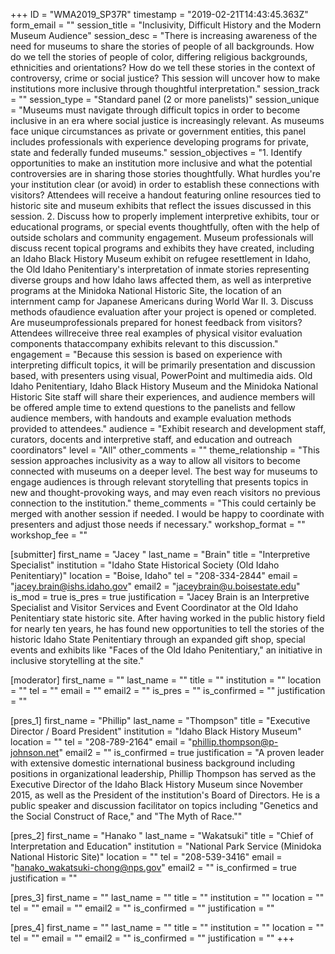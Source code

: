 +++
ID = "WMA2019_SP37R"
timestamp = "2019-02-21T14:43:45.363Z"
form_email = ""
session_title = "Inclusivity, Difficult History and the Modern Museum Audience"
session_desc = "There is increasing awareness of the need for museums to share the stories of people of all backgrounds. How do we tell the stories of people of color, differing religious backgrounds, ethnicities and orientations? How do we tell these stories in the context of controversy, crime or social justice? This session will uncover how to make institutions more inclusive through thoughtful interpretation."
session_track = ""
session_type = "Standard panel (2 or more panelists)"
session_unique = "Museums must navigate through difficult topics in order to become inclusive in an era where social justice is increasingly relevant. As museums face unique circumstances as private or government entities, this panel includes professionals with experience developing programs for private, state and federally funded museums."
session_objectives = "1. Identify opportunities to make an institution more inclusive and what the potential controversies are in sharing those stories thoughtfully. What hurdles you're your institution clear (or avoid) in order to establish these connections with visitors? Attendees will receive a handout featuring online resources tied to historic site and museum exhibits that reflect the issues discussed in this session. 2. Discuss how to properly implement interpretive exhibits, tour or educational programs, or special events thoughtfully, often with the help of outside scholars and community engagement. Museum professionals will discuss recent topical programs and exhibits they have created, including an Idaho Black History Museum exhibit on refugee resettlement in Idaho, the Old Idaho Penitentiary's interpretation of inmate stories representing diverse groups and how Idaho laws affected them, as well as interpretive programs at the Minidoka National Historic Site, the location of an internment camp for Japanese Americans during World War II. 3. Discuss methods ofaudience evaluation after your project is opened or completed. Are museumprofessionals prepared for honest feedback from visitors? Attendees willreceive three real examples of physical visitor evaluation components thataccompany exhibits relevant to this discussion."
engagement = "Because this session is based on experience with interpreting difficult topics, it will be primarily presentation and discussion based, with presenters using visual, PowerPoint and multimedia aids. Old Idaho Penitentiary, Idaho Black History Museum and the Minidoka National Historic Site staff will share their experiences, and audience members will be offered ample time to extend questions to the panelists and fellow audience members, with handouts and example evaluation methods provided to attendees."
audience = "Exhibit research and development staff, curators, docents and interpretive staff, and education and outreach coordinators"
level = "All"
other_comments = ""
theme_relationship = "This session approaches inclusivity as a way to allow all visitors to become connected with museums on a deeper level. The best way for museums to engage audiences is through relevant storytelling that presents topics in new and thought-provoking ways, and may even reach visitors no previous connection to the institution."
theme_comments = "This could certainly be merged with another session if needed. I would be happy to coordinate with presenters and adjust those needs if necessary."
workshop_format = ""
workshop_fee = ""

[submitter]
first_name = "Jacey "
last_name = "Brain"
title = "Interpretive Specialist"
institution = "Idaho State Historical Society (Old Idaho Penitentiary)"
location = "Boise, Idaho"
tel = "208-334-2844"
email = "jacey.brain@ishs.idaho.gov"
email2 = "jaceybrain@u.boisestate.edu"
is_mod = true
is_pres = true
justification = "Jacey Brain is an Interpretive Specialist and Visitor Services and Event Coordinator at the Old Idaho Penitentiary state historic site. After having worked in the public history field for nearly ten years, he has found new opportunities to tell the stories of the historic Idaho State Penitentiary through an expanded gift shop, special events and exhibits like \"Faces of the Old Idaho Penitentiary,\" an initiative in inclusive storytelling at the site."

[moderator]
first_name = ""
last_name = ""
title = ""
institution = ""
location = ""
tel = ""
email = ""
email2 = ""
is_pres = ""
is_confirmed = ""
justification = ""

[pres_1]
first_name = "Phillip"
last_name = "Thompson"
title = "Executive Director / Board President"
institution = "Idaho Black History Museum"
location = ""
tel = "208-789-2164"
email = "phillip.thompson@p-johnson.net"
email2 = ""
is_confirmed = true
justification = "A proven leader with extensive domestic international business background including positions in organizational leadership, Phillip Thompson has served as the Executive Director of the Idaho Black History Museum since November 2015, as well as the President of the institution's Board of Directors. He is a public speaker and discussion facilitator on topics including \"Genetics and the Social Construct of Race,\" and \"The Myth of Race.\""

[pres_2]
first_name = "Hanako "
last_name = "Wakatsuki"
title = "Chief of Interpretation and Education"
institution = "National Park Service (Minidoka National Historic Site)"
location = ""
tel = "208-539-3416"
email = "hanako_wakatsuki-chong@nps.gov"
email2 = ""
is_confirmed = true
justification = ""

[pres_3]
first_name = ""
last_name = ""
title = ""
institution = ""
location = ""
tel = ""
email = ""
email2 = ""
is_confirmed = ""
justification = ""

[pres_4]
first_name = ""
last_name = ""
title = ""
institution = ""
location = ""
tel = ""
email = ""
email2 = ""
is_confirmed = ""
justification = ""
+++
